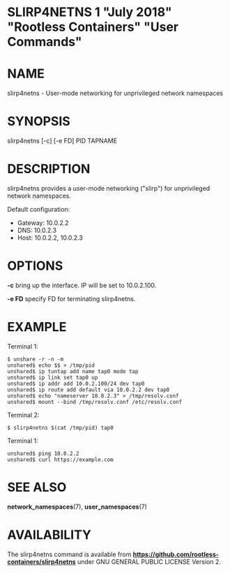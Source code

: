 SLIRP4NETNS 1 "July 2018" "Rootless Containers" "User Commands"
==================================================

# NAME

slirp4netns - User-mode networking for unprivileged network namespaces

# SYNOPSIS

slirp4netns [-c] [-e FD] PID TAPNAME

# DESCRIPTION

slirp4netns provides a user-mode networking ("slirp") for unprivileged network namespaces.

Default configuration:

* Gateway: 10.0.2.2
* DNS: 10.0.2.3
* Host: 10.0.2.2, 10.0.2.3

# OPTIONS

**-c**
bring up the interface. IP will be set to 10.0.2.100.

**-e FD**
specify FD for terminating slirp4netns.

# EXAMPLE

Terminal 1:
```console
$ unshare -r -n -m
unshared$ echo $$ > /tmp/pid
unshared$ ip tuntap add name tap0 mode tap
unshared$ ip link set tap0 up
unshared$ ip addr add 10.0.2.100/24 dev tap0
unshared$ ip route add default via 10.0.2.2 dev tap0
unshared$ echo "nameserver 10.0.2.3" > /tmp/resolv.conf
unshared$ mount --bind /tmp/resolv.conf /etc/resolv.conf
```

Terminal 2:
```console
$ slirp4netns $(cat /tmp/pid) tap0
```

Terminal 1:
```console
unshared$ ping 10.0.2.2
unshared$ curl https://example.com
```

# SEE ALSO

**network_namespaces**(7), **user_namespaces**(7)

# AVAILABILITY

The slirp4netns command is available from **https://github.com/rootless-containers/slirp4netns** under GNU GENERAL PUBLIC LICENSE Version 2.
